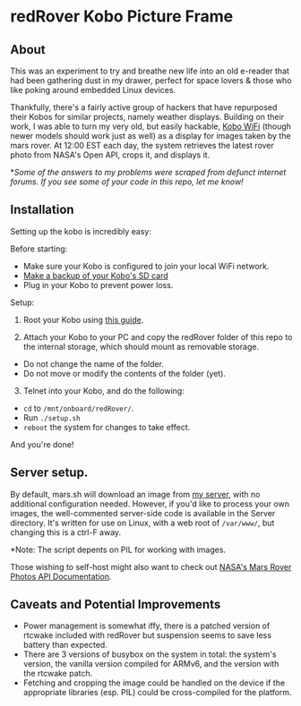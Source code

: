 # redRover Kobo Picture Frame

## About

This was an experiment to try and breathe new life into an old e-reader that had been gathering dust in my drawer, perfect for space lovers & those who like poking around embedded Linux devices.

Thankfully, there's a fairly active group of hackers that have repurposed their Kobos for similar projects, namely weather displays. Building on their work, I was able to turn my very old, but easily hackable, 
[Kobo WiFi](http://www.kobobooks.com/wifi) (though newer models should work just as well) as a display for images taken by the mars rover. At 12:00 EST each day, the system retrieves the latest rover photo from 
NASA's Open API, crops it, and displays it. 

**Some of the answers to my problems were scraped from defunct internet forums. If you see some of your code in this repo, let me know!*

## Installation

Setting up the kobo is incredibly easy: 

Before starting:
  - Make sure your Kobo is configured to join your local WiFi network.
  - [Make a backup of your Kobo's SD card](http://blog.ringerc.id.au/2011/01/taking-disk-image-of-kobo-wifi-without.html)
  - Plug in your Kobo to prevent power loss.

Setup:
1. Root your Kobo using [this guide](http://wiki.mobileread.com/wiki/Kobo_WiFi_Hacking).

2. Attach your Kobo to your PC and copy the redRover folder of this repo to the internal storage, which should mount as removable storage.
  - Do not change the name of the folder.
  - Do not move or modify the contents of the folder (yet).

3. Telnet into your Kobo, and do the following: 
  - `cd` to `/mnt/onboard/redRover/`. 
  - Run `./setup.sh`
  - `reboot` the system for changes to take effect.

And you're done!

## Server setup.

By default, mars.sh will download an image from [my server](https://www.ctis.me/mars/), with no additional configuration needed. However, if you'd like to process your own images, the well-commented server-side 
code is available in the Server directory. It's written for use on Linux, with a web root of `/var/www/`, but changing this is a ctrl-F away. 

*Note: The script depents on PIL for working with images.

Those wishing to self-host might also want to check out [NASA's Mars Rover Photos API Documentation](https://api.nasa.gov/api.html#MarsPhotos).

## Caveats and Potential Improvements

  - Power management is somewhat iffy, there is a patched version of rtcwake included with redRover but suspension seems to save less battery than expected.
  - There are 3 versions of busybox on the system in total: the system's version, the vanilla version compiled for ARMv6, and the version with the rtcwake patch.
  - Fetching and cropping the image could be handled on the device if the appropriate libraries (esp. PIL) could be cross-compiled for the platform. 
 
